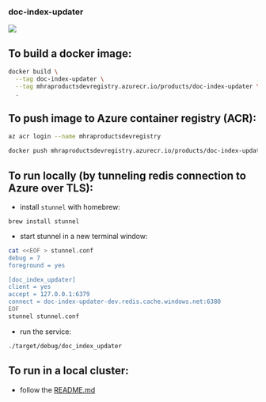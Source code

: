 ### doc-index-updater

![](https://github.com/MHRA/products/workflows/doc-index-updater/badge.svg)

## To build a docker image:

```bash
docker build \
  --tag doc-index-updater \
  --tag mhraproductsdevregistry.azurecr.io/products/doc-index-updater \
  .
```

## To push image to Azure container registry (ACR):

```bash
az acr login --name mhraproductsdevregistry

docker push mhraproductsdevregistry.azurecr.io/products/doc-index-updater
```

## To run locally (by tunneling redis connection to Azure over TLS):

- install `stunnel` with homebrew:

```
brew install stunnel
```

- start stunnel in a new terminal window:

```bash
cat <<EOF > stunnel.conf
debug = 7
foreground = yes

[doc_index_updater]
client = yes
accept = 127.0.0.1:6379
connect = doc-index-updater-dev.redis.cache.windows.net:6380
EOF
stunnel stunnel.conf
```

- run the service:

```bash
./target/debug/doc_index_updater
```

## To run in a local cluster:

- follow the [README.md](./examples/local-cluster/README.md)
